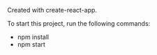 Created with create-react-app.

To start this project, run the following commands:
- npm install
- npm start